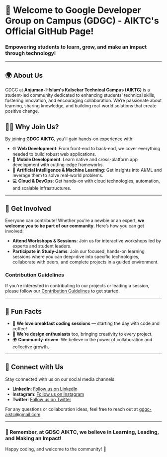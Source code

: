 # 👋 Welcome to Google Developer Group on Campus (GDGC) - AIKTC's Official GitHub Page!

### Empowering students to learn, grow, and make an impact through technology!

---

## 🌍 About Us

GDGC at **Anjuman-I-Islam's Kalsekar Technical Campus (AIKTC)** is a student-led community dedicated to enhancing students' technical skills, fostering innovation, and encouraging collaboration. We’re passionate about learning, sharing knowledge, and building real-world solutions that create positive change.

## 🙋‍♀️ Why Join Us?

By joining **GDGC AIKTC**, you'll gain hands-on experience with:

- 🌐 **Web Development**: From front-end to back-end, we cover everything needed to build robust web applications.
- 📱 **Mobile Development**: Learn native and cross-platform app development with cutting-edge frameworks.
- 🤖 **Artificial Intelligence & Machine Learning**: Get insights into AI/ML and leverage them to solve real-world problems.
- 💻 **Cloud & DevOps**: Get hands-on with cloud technologies, automation, and scalable infrastructures.

---

## 🌈 Get Involved

Everyone can contribute! Whether you're a newbie or an expert, **we welcome you to be part of our community**. Here’s how you can get involved:

- **Attend Workshops & Sessions**: Join us for interactive workshops led by experts and student leaders.
- **Participate in Study-Jams**: Join our focused, hands-on learning sessions where you can deep-dive into specific technologies, collaborate with peers, and complete projects in a guided environment.

### Contribution Guidelines

If you're interested in contributing to our projects or leading a session, please follow our [Contribution Guidelines](#) to get started.

---

## 🎉 Fun Facts

- 🥞 **We love breakfast coding sessions** — starting the day with code and coffee!
- 🎨 **We’re design enthusiasts** too, bringing creativity to every project.
- 🌍 **Community-driven**: We believe in the power of collaboration and collective growth.

---

## 🤝 Connect with Us

Stay connected with us on our social media channels:

- **LinkedIn**: [Follow us on LinkedIn](#)
- **Instagram**: [Follow us on Instagram](#)
- **Twitter**: [Follow us on Twitter](#)

For any questions or collaboration ideas, feel free to reach out at [gdgc-aiktc@gmail.com](mailto:gdgc-aiktc@gmail.com).

---

### 🌟 Remember, at GDSC AIKTC, we believe in **Learning, Leading, and Making an Impact**!

Happy coding, and welcome to the community! 🚀
